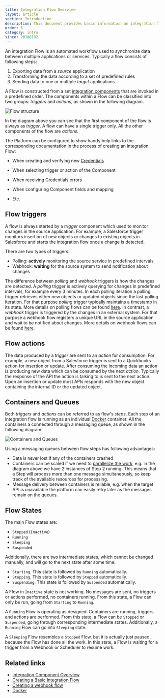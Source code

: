 ```yaml
---
title: Integration Flow Overview
layout: article
section: Introduction
description: This document provides basic information on integration flow and their parts.
order: 5
category: intro
since: 20180102
---
```


An integration Flow is an automated workflow used to synchronize data between multiple applications or services.
Typically a flow consists of following steps:

1. Exporting data from a *source* application
2. Transforming the data according to a set of predefined rules
3. Sending data to one or multiple *target* applications.

A Flow is constructed from a set [integration components](integration-component) that are invoked in a predefined order.
The components within a Flow can be classified into two groups: *triggers* and *actions*, as shown in the following diagram.

![Flow structure](/assets/img/getting-started/integration-flow/flow-trigger-actions.png "Flow structure")

In the diagram above you can see that the first component of the flow is always as *trigger*.
A flow can have a single trigger only. All the other components of the flow are *actions*.

The Platform can be configured to show handy help links to the corresponding documentation in the process of creating an integration Flow:

- When creating and verifying new [Credentials](credential)

- When selecting trigger or action of the Component

- When receiving Credentials errors

- When configuring Component fields and mapping

- Etc.

## Flow triggers

A flow is always started by a *trigger* component which used to monitor changes in the source application. For example, a Salesforce
trigger monitors insertion of new objects or changes to existing objects in Salesforce and starts the integration flow
once a change is detected.

There are two types of triggers:

* Polling: **actively** monitoring the source service in predefined intervals
* Webhook: **waiting** for the source system to send notification about changes


The difference between *polling* and *webhook* triggers is how the changes are detected. A *polling* trigger is actively
querying for changes in predefined intervals, for example every 3 minutes. In each polling iteration a polling trigger
retrieves either new objects or updated objects since the last polling iteration. For that purpose *polling* trigger typically
maintains a timestamp in its state. More details on polling flows can be found [here](first-flow). In contrast, a *webhook* trigger
is triggered by the changes in an external system. For that purpose a webhook flow registers a unique URL in the source application
and wait to be notified about changes. More details on webhook flows can be found [here](webhooks-flow).


## Flow actions

The data produced by a *trigger* are sent to an *action* for consumption. For example, a new object from a Salesforce
trigger is sent to a Quickbooks action for insertion or update. After consuming the incoming data an action
is producing new data which can be consumed by the next *action*. Typically the response of the API the action is talking to
is sent to the next action. Upon an insertion or update most APIs responds with the new object containing the internal ID or the updated object.

## Containers and Queues

Both *triggers* and *actions* can be referred to as flow's *steps*. Each step of an integration flow is running as an individual [Docker](https://www.docker.com/) container.
All the containers a connected through a messaging queue, as shown in the following diagram:

![Containers and Queues](/assets/img/getting-started/integration-flow/flow-steps-queues.png "Containers and Queues")

Using a messaging queues between flow steps has following advantages:

* Data is never lost if any of the containers crashed
* Containers can be scaled if we need to [parallelize the work](/guides/managing-flows.html#parallel-processing), e.g. in the diagram above we have 2 instances of Step 2 running. This means that a Step will process more than one message simultaneously, so keep track of the available resources for processing.
* Message delivery between containers is reliable, e.g. when the target API is unavailable the platform can easily retry later as the messages remain on the queues.


## Flow States

The main Flow states are:

- `Stopped` (`Inactive`)
- `Running`
- `Sleeping`
- `Suspended`  

Additionally, there are two intermediate states, which cannot be changed manually, and will go to the next state after some time:

- `Starting`. This state is followed by `Running` automatically.
- `Stopping`. This state is followed by `Stopped` automatically.
- `Suspending`. This state is followed by `Suspended` automatically.

A Flow in `Inactive` state is not working. No messages are sent, no triggers or actions performed, no containers running. From this state, a Flow can only be run, going from  `Starting` to `Running`.

A `Running` Flow is operating as designed. Containers are running, triggers and actions are performed. From this state, a Flow can be `Stopped` or `Suspended`, going through corresponding intermediate states. Additionally, a `Running` Flow can go into `Sleeping` state.

A `Sleeping` Flow resembles a `Stopped` Flow, but it is actually just paused, because the Flow has done all the work. In this state, a Flow is waiting for a trigger from a Webhook or Scheduler to resume work.      

## Related links

- [Integration Component Overview](integration-component)
- [Creating a Basic Integration Flow](first-flow)
- [Creating a webhook flow](webhooks-flow)
- [Docker](https://www.docker.com/)
